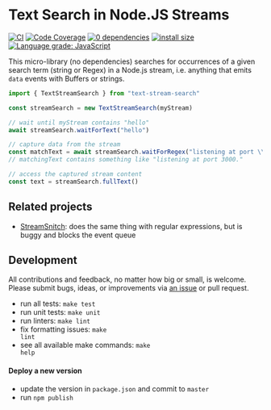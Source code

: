# Text Search in Node.JS Streams

[![CI](https://github.com/kevgo/node-text-stream-search/actions/workflows/test.yml/badge.svg)](https://github.com/kevgo/node-text-stream-search/actions/workflows/test.yml)
[![Code Coverage](https://coveralls.io/repos/github/kevgo/node-text-stream-search/badge.svg?branch=master)](https://coveralls.io/github/kevgo/node-text-stream-search?branch=master)
[![0 dependencies](https://img.shields.io/badge/dependencies-0-brightgreen.svg)](https://github.com/kevgo/node-text-stream-search/blob/master/package.json)
[![install size](https://packagephobia.now.sh/badge?p=text-stream-search)](https://packagephobia.now.sh/result?p=text-stream-search)
[![Language grade: JavaScript](https://img.shields.io/lgtm/grade/javascript/g/kevgo/node-text-stream-search.svg)](https://lgtm.com/projects/g/kevgo/node-text-stream-search/context:javascript)

This micro-library (no dependencies) searches for occurrences of a given search
term (string or Regex) in a Node.js stream, i.e. anything that emits `data`
events with Buffers or strings.

```javascript
import { TextStreamSearch } from "text-stream-search"

const streamSearch = new TextStreamSearch(myStream)

// wait until myStream contains "hello"
await streamSearch.waitForText("hello")

// capture data from the stream
const matchText = await streamSearch.waitForRegex("listening at port \\d+.")
// matchingText contains something like "listening at port 3000."

// access the captured stream content
const text = streamSearch.fullText()
```

## Related projects

- [StreamSnitch](https://github.com/dmotz/stream-snitch): does the same thing
  with regular expressions, but is buggy and blocks the event queue

## Development

All contributions and feedback, no matter how big or small, is welcome. Please
submit bugs, ideas, or improvements via
[an issue](https://github.com/kevgo/node-text-stream-accumulator/issues/new) or
pull request.

- run all tests: <code type="make/command">make test</code>
- run unit tests: <code type="make/command">make unit</code>
- run linters: <code type="make/command">make lint</code>
- fix formatting issues: <code type="make/command">make lint</code>
- see all available make commands: <code type="make/command">make help</code>

#### Deploy a new version

- update the version in `package.json` and commit to `master`
- run `npm publish`
